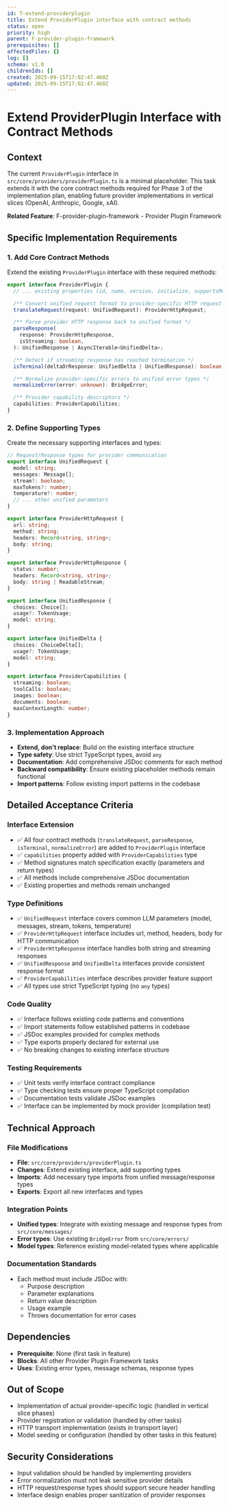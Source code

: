 ```yaml
---
id: T-extend-providerplugin
title: Extend ProviderPlugin interface with contract methods
status: open
priority: high
parent: F-provider-plugin-framework
prerequisites: []
affectedFiles: {}
log: []
schema: v1.0
childrenIds: []
created: 2025-09-15T17:02:47.460Z
updated: 2025-09-15T17:02:47.460Z
---
```


# Extend ProviderPlugin Interface with Contract Methods

## Context

The current `ProviderPlugin` interface in `src/core/providers/providerPlugin.ts` is a minimal placeholder. This task extends it with the core contract methods required for Phase 3 of the implementation plan, enabling future provider implementations in vertical slices (OpenAI, Anthropic, Google, xAI).

**Related Feature**: F-provider-plugin-framework - Provider Plugin Framework

## Specific Implementation Requirements

### 1. Add Core Contract Methods

Extend the existing `ProviderPlugin` interface with these required methods:

```typescript
export interface ProviderPlugin {
  // ... existing properties (id, name, version, initialize, supportsModel, metadata)

  /** Convert unified request format to provider-specific HTTP request */
  translateRequest(request: UnifiedRequest): ProviderHttpRequest;

  /** Parse provider HTTP response back to unified format */
  parseResponse(
    response: ProviderHttpResponse,
    isStreaming: boolean,
  ): UnifiedResponse | AsyncIterable<UnifiedDelta>;

  /** Detect if streaming response has reached termination */
  isTerminal(deltaOrResponse: UnifiedDelta | UnifiedResponse): boolean;

  /** Normalize provider-specific errors to unified error types */
  normalizeError(error: unknown): BridgeError;

  /** Provider capability descriptors */
  capabilities: ProviderCapabilities;
}
```

### 2. Define Supporting Types

Create the necessary supporting interfaces and types:

```typescript
// Request/Response types for provider communication
export interface UnifiedRequest {
  model: string;
  messages: Message[];
  stream?: boolean;
  maxTokens?: number;
  temperature?: number;
  // ... other unified parameters
}

export interface ProviderHttpRequest {
  url: string;
  method: string;
  headers: Record<string, string>;
  body: string;
}

export interface ProviderHttpResponse {
  status: number;
  headers: Record<string, string>;
  body: string | ReadableStream;
}

export interface UnifiedResponse {
  choices: Choice[];
  usage?: TokenUsage;
  model: string;
}

export interface UnifiedDelta {
  choices: ChoiceDelta[];
  usage?: TokenUsage;
  model: string;
}

export interface ProviderCapabilities {
  streaming: boolean;
  toolCalls: boolean;
  images: boolean;
  documents: boolean;
  maxContextLength: number;
}
```

### 3. Implementation Approach

- **Extend, don't replace**: Build on the existing interface structure
- **Type safety**: Use strict TypeScript types, avoid `any`
- **Documentation**: Add comprehensive JSDoc comments for each method
- **Backward compatibility**: Ensure existing placeholder methods remain functional
- **Import patterns**: Follow existing import patterns in the codebase

## Detailed Acceptance Criteria

### Interface Extension

- ✅ All four contract methods (`translateRequest`, `parseResponse`, `isTerminal`, `normalizeError`) are added to `ProviderPlugin` interface
- ✅ `capabilities` property added with `ProviderCapabilities` type
- ✅ Method signatures match specification exactly (parameters and return types)
- ✅ All methods include comprehensive JSDoc documentation
- ✅ Existing properties and methods remain unchanged

### Type Definitions

- ✅ `UnifiedRequest` interface covers common LLM parameters (model, messages, stream, tokens, temperature)
- ✅ `ProviderHttpRequest` interface includes url, method, headers, body for HTTP communication
- ✅ `ProviderHttpResponse` interface handles both string and streaming responses
- ✅ `UnifiedResponse` and `UnifiedDelta` interfaces provide consistent response format
- ✅ `ProviderCapabilities` interface describes provider feature support
- ✅ All types use strict TypeScript typing (no `any` types)

### Code Quality

- ✅ Interface follows existing code patterns and conventions
- ✅ Import statements follow established patterns in codebase
- ✅ JSDoc examples provided for complex methods
- ✅ Type exports properly declared for external use
- ✅ No breaking changes to existing interface structure

### Testing Requirements

- ✅ Unit tests verify interface contract compliance
- ✅ Type checking tests ensure proper TypeScript compilation
- ✅ Documentation tests validate JSDoc examples
- ✅ Interface can be implemented by mock provider (compilation test)

## Technical Approach

### File Modifications

- **File**: `src/core/providers/providerPlugin.ts`
- **Changes**: Extend existing interface, add supporting types
- **Imports**: Add necessary type imports from unified message/response types
- **Exports**: Export all new interfaces and types

### Integration Points

- **Unified types**: Integrate with existing message and response types from `src/core/messages/`
- **Error types**: Use existing `BridgeError` from `src/core/errors/`
- **Model types**: Reference existing model-related types where applicable

### Documentation Standards

- Each method must include JSDoc with:
  - Purpose description
  - Parameter explanations
  - Return value description
  - Usage example
  - Throws documentation for error cases

## Dependencies

- **Prerequisite**: None (first task in feature)
- **Blocks**: All other Provider Plugin Framework tasks
- **Uses**: Existing error types, message schemas, response types

## Out of Scope

- Implementation of actual provider-specific logic (handled in vertical slice phases)
- Provider registration or validation (handled by other tasks)
- HTTP transport implementation (exists in transport layer)
- Model seeding or configuration (handled by other tasks in this feature)

## Security Considerations

- Input validation should be handled by implementing providers
- Error normalization must not leak sensitive provider details
- HTTP request/response types should support secure header handling
- Interface design enables proper sanitization of provider responses
